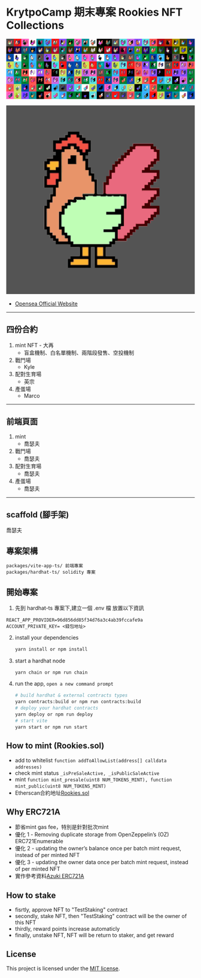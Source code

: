 # KrytpoCamp 期末專案 Rookies NFT Collections

![](preview.png)

![](preview.gif) 
* [Opensea Official Website](https://testnets.opensea.io/collection/rookiesnftcollection)
---

## 四份合約

1. mint NFT - 大再
    - 盲盒機制、白名單機制、兩階段發售、空投機制
1. 戰鬥場
    - Kyle
1. 配對生育場
    - 英宗
1. 產蛋場
    - Marco

---

## 前端頁面

1. mint
    - 喬瑟夫
1. 戰鬥場
    - 喬瑟夫
1. 配對生育場
    - 喬瑟夫
1. 產蛋場
    - 喬瑟夫

---

## scaffold (腳手架)

喬瑟夫

## 專案架構

```bash
packages/vite-app-ts/ 前端專案
packages/hardhat-ts/ solidity 專案
```

## 開始專案

1. 先到 hardhat-ts 專案下,建立一個 .env 檔
   放置以下資訊

```env
REACT_APP_PROVIDER=96d856dd85f34d76a3c4ab39fccafe9a
ACCOUNT_PRIVATE_KEY= <錢包地址>
```

2. install your dependencies

    ```bash
    yarn install or npm install
    ```

3. start a hardhat node

    ```bash
    yarn chain or npm run chain
    ```

4. run the app, `open a new command prompt`

    ```bash
    # build hardhat & external contracts types
    yarn contracts:build or npm run contracts:build
    # deploy your hardhat contracts
    yarn deploy or npm run deploy
    # start vite
    yarn start or npm run start
    ```
    
 ## How to mint (Rookies.sol)
 * add to whitelist ```function addToAllowList(address[] calldata addresses)```
 * check mint status ```_isPreSaleActive, _isPublicSaleActive```
 * mint ```function mint_presale(uint8 NUM_TOKENS_MINT), function mint_public(uint8 NUM_TOKENS_MINT)```
 * Etherscan合約地址[Rookies.sol](https://rinkeby.etherscan.io/address/0x01d5b5044c5c6a97e071c5753fb7b6d40949cc06#code)

 ## Why ERC721A
 * 節省mint gas fee，特別是針對批次mint
 * 優化 1 - Removing duplicate storage from OpenZeppelin’s (OZ) ERC721Enumerable
 * 優化 2 - updating the owner’s balance once per batch mint request, instead of per minted NFT 
 * 優化 3 - updating the owner data once per batch mint request, instead of per minted NFT
 * 實作參考資料[Azuki ERC721A](https://www.azuki.com/erc721a?fbclid=IwAR0bYh7Ehls9hilQxVLl6h4AbqQNWng0N2o6UdOCpi4BRjm9609bGTKafqY)

## How to stake
* fisrtly, approve NFT to "TestStaking" contract
* secondly, stake NFT, then "TestStaking" contract will be the owner of this NFT
* thirdly, reward points increase automaticly
* finally, unstake NFT, NFT will be return to staker, and get reward


## License

This project is licensed under the [MIT license](LICENSE).
